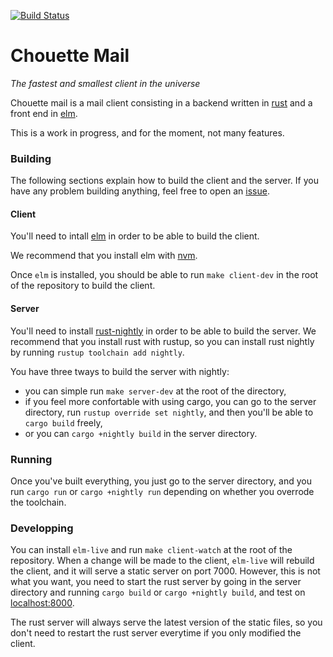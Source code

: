 [![Build Status](https://travis-ci.org/chouette-mail/chouette.svg?branch=master)](https://travis-ci.org/chouette-mail/chouette)

# Chouette Mail

*The fastest and smallest client in the universe*

Chouette mail is a mail client consisting in a backend written in
[rust](https://www.rust-lang.org/) and a front end in
[elm](https://elm-lang.org/).

This is a work in progress, and for the moment, not many features.

### Building

The following sections explain how to build the client and the server. If you
have any problem building anything, feel free to open an
[issue](https://github.com/chouette-mail/chouette/issues/new).

#### Client

You'll need to intall [elm](https://guide.elm-lang.org/install.html) in order
to be able to build the client.

We recommend that you install elm with
[nvm](https://github.com/creationix/nvm#installation).

Once `elm` is installed, you should be able to run `make client-dev` in the
root of the repository to build the client.

#### Server

You'll need to install [rust-nightly](https://www.rust-lang.org/tools/install)
in order to be able to build the server. We recommend that you install rust
with rustup, so you can install rust nightly by running
`rustup toolchain add nightly`.

You have three tways to build the server with nightly:
  - you can simple run `make server-dev` at the root of the directory,
  - if you feel more confortable with using cargo, you can go to the server
    directory, run `rustup override set nightly`, and then you'll be able to
    `cargo build` freely,
  - or you can `cargo +nightly build` in the server directory.

### Running

Once you've built everything, you just go to the server directory, and you run
`cargo run` or `cargo +nightly run` depending on whether you overrode the
toolchain.

### Developping

You can install `elm-live` and run `make client-watch` at the root of the
repository. When a change will be made to the client, `elm-live` will rebuild
the client, and it will serve a static server on port 7000.  However, this is
not what you want, you need to start the rust server by going in the server
directory and running `cargo build` or `cargo +nightly build`, and test on
[localhost:8000](localhost:8000).

The rust server will always serve the latest version of the static files, so
you don't need to restart the rust server everytime if you only modified the
client.

